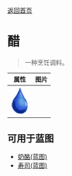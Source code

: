 [返回首页](index.md)  
# 醋  
> 一种烹饪调料。  
  
  属性  |   图片   
 ----  |  ----:   
   |  ![](Sprite/Thirst.png)   
  
## 可用于蓝图  
- [奶酪(蓝图)](Bp_Cheese.md)  
- [寿司(蓝图)](Bp_Sushi.md)  
  
  
